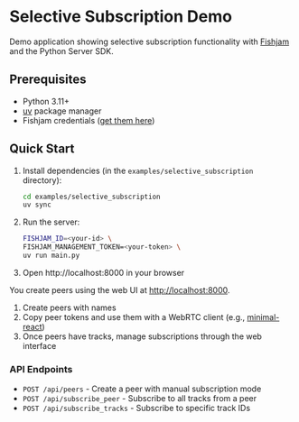 # Selective Subscription Demo

Demo application showing selective subscription functionality with [Fishjam](https://fishjam.io) and the Python Server SDK.

## Prerequisites

- Python 3.11+
- [uv](https://docs.astral.sh/uv/) package manager
- Fishjam credentials ([get them here](https://fishjam.io/app))

## Quick Start

1. Install dependencies (in the `examples/selective_subscription` directory):
   ```bash
   cd examples/selective_subscription
   uv sync
   ```

2. Run the server:
   ```bash
   FISHJAM_ID=<your-id> \
   FISHJAM_MANAGEMENT_TOKEN=<your-token> \
   uv run main.py
   ```

3. Open http://localhost:8000 in your browser

You create peers using the web UI at [http://localhost:8000](http://localhost:8000).

1. Create peers with names
2. Copy peer tokens and use them with a WebRTC client (e.g., [minimal-react](https://github.com/fishjam-cloud/web-client-sdk/tree/main/examples/react-client/minimal-react))
3. Once peers have tracks, manage subscriptions through the web interface

### API Endpoints

- `POST /api/peers` - Create a peer with manual subscription mode
- `POST /api/subscribe_peer` - Subscribe to all tracks from a peer
- `POST /api/subscribe_tracks` - Subscribe to specific track IDs

